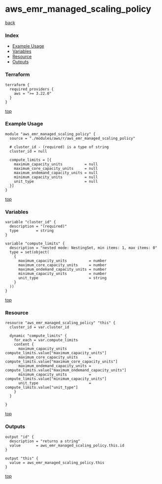 # aws_emr_managed_scaling_policy
[back](../aws.md)
### Index
- [Example Usage](#example-usage)
- [Variables](#variables)
- [Resource](#resource)
- [Outputs](#outputs)
### Terraform
```hcl
terraform {
  required_providers {
    aws = ">= 3.22.0"
  }
}
```
[top](#index)
### Example Usage
```hcl
module "aws_emr_managed_scaling_policy" {
  source = "./modules/aws/r/aws_emr_managed_scaling_policy"

  # cluster_id - (required) is a type of string
  cluster_id = null

  compute_limits = [{
    maximum_capacity_units          = null
    maximum_core_capacity_units     = null
    maximum_ondemand_capacity_units = null
    minimum_capacity_units          = null
    unit_type                       = null
  }]
}
```
[top](#index)
### Variables
```hcl
variable "cluster_id" {
  description = "(required)"
  type        = string
}

variable "compute_limits" {
  description = "nested mode: NestingSet, min items: 1, max items: 0"
  type = set(object(
    {
      maximum_capacity_units          = number
      maximum_core_capacity_units     = number
      maximum_ondemand_capacity_units = number
      minimum_capacity_units          = number
      unit_type                       = string
    }
  ))
}
```
[top](#index)

### Resource
```hcl
resource "aws_emr_managed_scaling_policy" "this" {
  cluster_id = var.cluster_id

  dynamic "compute_limits" {
    for_each = var.compute_limits
    content {
      maximum_capacity_units          = compute_limits.value["maximum_capacity_units"]
      maximum_core_capacity_units     = compute_limits.value["maximum_core_capacity_units"]
      maximum_ondemand_capacity_units = compute_limits.value["maximum_ondemand_capacity_units"]
      minimum_capacity_units          = compute_limits.value["minimum_capacity_units"]
      unit_type                       = compute_limits.value["unit_type"]
    }
  }

}
```
[top](#index)
### Outputs
```hcl
output "id" {
  description = "returns a string"
  value       = aws_emr_managed_scaling_policy.this.id
}

output "this" {
  value = aws_emr_managed_scaling_policy.this
}
```
[top](#index)
